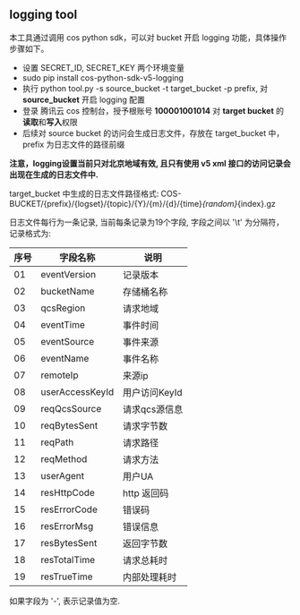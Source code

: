 ## logging tool

本工具通过调用 cos python sdk，可以对 bucket 开启 logging 功能，具体操作步骤如下。

- 设置 SECRET_ID, SECRET_KEY 两个环境变量
- sudo pip install cos-python-sdk-v5-logging
- 执行 python tool.py -s  source_bucket -t target_bucket -p prefix, 对 **source_bucket** 开启 logging
  配置
- 登录 腾讯云 cos 控制台，授予根账号 **100001001014** 对 **target bucket** 的**读取**和**写入**权限
- 后续对 source bucket 的访问会生成日志文件，存放在 target_bucket 中，prefix 为日志文件的路径前缀

**注意，logging设置当前只对北京地域有效, 且只有使用 v5 xml 接口的访问记录会出现在生成的日志文件中.**

target_bucket 中生成的日志文件路径格式:
COS-BUCKET/{prefix}/{logset}/{topic}/{Y}/{m}/{d}/{time}_{random}_{index}.gz

日志文件每行为一条记录, 当前每条记录为19个字段,  字段之间以 '\t' 为分隔符，记录格式为:

| 序号   | 字段名称            | 说明        |
| ---- | --------------- | --------- |
| 01   | eventVersion    | 记录版本      |
| 02   | bucketName      | 存储桶名称     |
| 03   | qcsRegion       | 请求地域      |
| 04   | eventTime       | 事件时间      |
| 05   | eventSource     | 事件来源      |
| 06   | eventName       | 事件名称      |
| 07   | remoteIp        | 来源ip      |
| 08   | userAccessKeyId | 用户访问KeyId |
| 09   | reqQcsSource    | 请求qcs源信息  |
| 10   | reqBytesSent    | 请求字节数     |
| 11   | reqPath         | 请求路径      |
| 12   | reqMethod       | 请求方法      |
| 13   | userAgent       | 用户UA      |
| 14   | resHttpCode     | http 返回码  |
| 15   | resErrorCode    | 错误码       |
| 16   | resErrorMsg     | 错误信息      |
| 17   | resBytesSent    | 返回字节数     |
| 18   | resTotalTime    | 请求总耗时     |
| 19   | resTrueTime     | 内部处理耗时    |

如果字段为 '-', 表示记录值为空.
